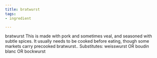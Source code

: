 ```yaml
---
title: bratwurst
tags:
- ingredient

---
```

bratwurst This is made with pork and sometimes veal, and seasoned with subtle spices. It usually needs to be cooked before eating, though some markets carry precooked bratwurst.. Substitutes: weisswurst OR boudin blanc OR bockwurst
